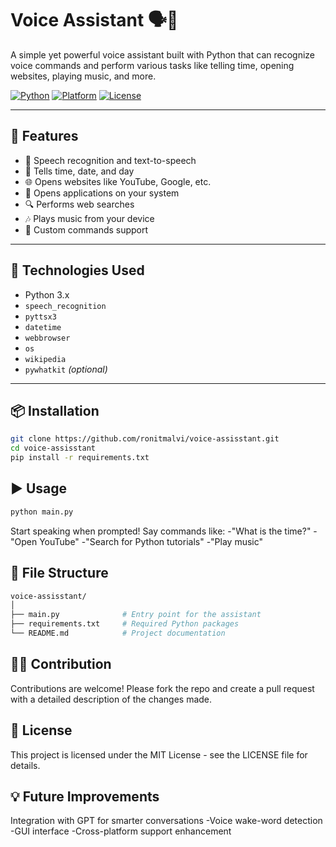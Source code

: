 # Voice Assistant 🗣️🤖

A simple yet powerful voice assistant built with Python that can recognize voice commands and perform various tasks like telling time, opening websites, playing music, and more.

[![Python](https://img.shields.io/badge/Python-3.x-blue.svg)](https://www.python.org/)
[![Platform](https://img.shields.io/badge/Platform-Windows/Linux/MacOS-lightgrey)]()
[![License](https://img.shields.io/badge/License-MIT-green.svg)](LICENSE)

---

## 🚀 Features

- 🎤 Speech recognition and text-to-speech
- 📅 Tells time, date, and day
- 🌐 Opens websites like YouTube, Google, etc.
- 📁 Opens applications on your system
- 🔍 Performs web searches
- 🎶 Plays music from your device
- 💬 Custom commands support

---

## 🧠 Technologies Used

- Python 3.x
- `speech_recognition`
- `pyttsx3`
- `datetime`
- `webbrowser`
- `os`
- `wikipedia`
- `pywhatkit` *(optional)*

---

## 📦 Installation

```bash
git clone https://github.com/ronitmalvi/voice-assisstant.git
cd voice-assisstant
pip install -r requirements.txt
```

## ▶️ Usage
```bash
python main.py
```
Start speaking when prompted! Say commands like:
-"What is the time?"
-"Open YouTube"
-"Search for Python tutorials"
-"Play music"

## 📁 File Structure
```bash
voice-assisstant/
│
├── main.py              # Entry point for the assistant
├── requirements.txt     # Required Python packages
└── README.md            # Project documentation
```

## 🙋‍♂️ Contribution
Contributions are welcome! Please fork the repo and create a pull request with a detailed description of the changes made.

## 📄 License
This project is licensed under the MIT License - see the LICENSE file for details.

## 💡 Future Improvements
Integration with GPT for smarter conversations
-Voice wake-word detection
-GUI interface
-Cross-platform support enhancement
